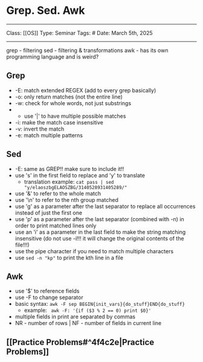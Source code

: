 # Grep. Sed. Awk
___
Class: [[OS]]
Type: Seminar
Tags: # 
Date: March 5th, 2025
___

grep - filtering 
sed - filtering & transformations 
awk - has its own programming language and is weird?

## Grep 
- -E: match extended REGEX (add to every grep basically)
- -o: only return matches (not the entire line)
- -w: check for whole words, not just substrings
- - use '|' to have multiple possible matches 
- -i: make the match case insensitive
- -v: invert the match 
- -e: match multiple patterns
## Sed 
- -E: same as GREP!! make sure to include it!!
- use 's' in the first field to replace and 'y' to translate
	- translation example: `cat pass | sed "y/elaoszbgELAOSZBG/3140528931405289/"`
- use '&' to refer to the whole match
- use '\\n' to refer to the nth group matched
- use 'g' as a parameter after the last separator to replace all occurrences instead of just the first one
- use 'p' as a parameter after the last separator (combined with -n) in order to print matched lines only
- use an 'i' as a parameter in the last field to make the string matching insensitive (do not use -i!!! it will change the original contents of the file!!!)
- use the pipe character if you need to match multiple characters
- use `sed -n "kp"` to print the kth line in a file
## Awk
-  use '$' to reference fields
- use -F to change separator
- basic syntax: `awk -F sep BEGIN{init_vars}{do_stuff}END{do_stuff}`
	- example: ` awk -F: '{if ($3 % 2 == 0) print $0}'`
- multiple fields in print are separated by commas
- NR - number of rows | NF - number of fields in current line
## [[Practice Problems#^4f4c2e|Practice Problems]]
